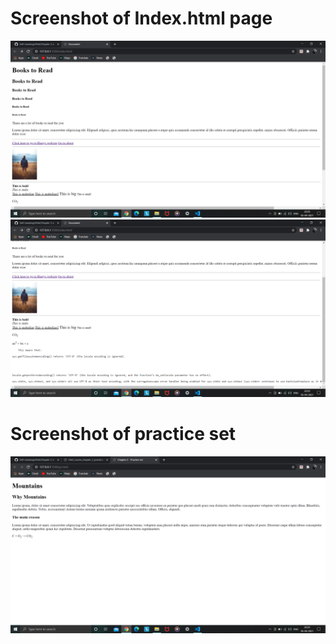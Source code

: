 # Screenshot of Index.html page

<img src="https://github.com/kishanrajput23/Self-Learning/blob/main/Html/Chapter%202/index1.png" alt="">

<img src="https://github.com/kishanrajput23/Self-Learning/blob/main/Html/Chapter%202/index2.png" alt="">


# Screenshot of practice set

<img src="https://github.com/kishanrajput23/Self-Learning/blob/main/Html/Chapter%202/practice.png" alt="">
